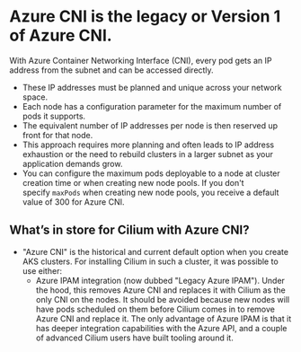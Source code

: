 # Azure CNI is the legacy or Version 1 of Azure CNI.

With Azure Container Networking Interface (CNI), every pod gets an IP address from the subnet and can be accessed directly. 

- These IP addresses must be planned and unique across your network space.
- Each node has a configuration parameter for the maximum number of pods it supports.
- The equivalent number of IP addresses per node is then reserved up front for that node.
- This approach requires more planning and often leads to IP address exhaustion or the need to rebuild clusters in a larger subnet as your application demands grow.
- You can configure the maximum pods deployable to a node at cluster creation time or when creating new node pools. If you don't specify `maxPods` when creating new node pools, you receive a default value of 300 for Azure CNI.

## What’s in store for Cilium with Azure CNI?

- "Azure CNI" is the historical and current default option when you create AKS clusters. For installing Cilium in such a cluster, it was possible to use either:
    - Azure IPAM integration (now dubbed "Legacy Azure IPAM"). Under the hood, this removes Azure CNI and replaces it with Cilium as the only CNI on the nodes. It should be avoided because new nodes will have pods scheduled on them before Cilium comes in to remove Azure CNI and replace it. The only advantage of Azure IPAM is that it has deeper integration capabilities with the Azure API, and a couple of advanced Cilium users have built tooling around it.